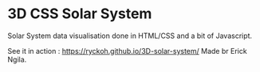 3D CSS Solar System 
===================

Solar System data visualisation done in HTML/CSS and a bit of Javascript.

See it in action : https://ryckoh.github.io/3D-solar-system/
Made br Erick Ngila. 

